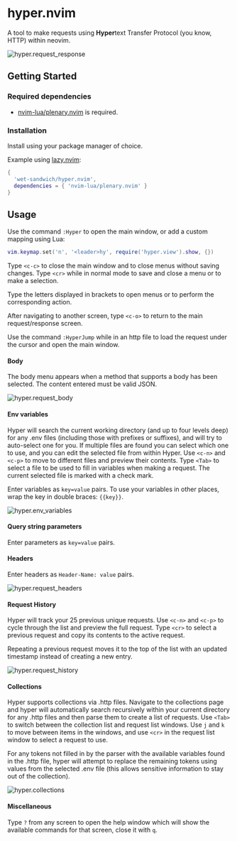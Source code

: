 # hyper.nvim

A tool to make requests using **Hyper**text Transfer Protocol (you know, HTTP) within neovim.

![hyper.request_response](https://imgur.com/HUKDiXX.png)

## Getting Started

### Required dependencies

- [nvim-lua/plenary.nvim](https://github.com/nvim-lua/plenary.nvim) is required.

### Installation

Install using your package manager of choice.

Example using [lazy.nvim](https://github.com/folke/lazy.nvim):

```lua
{
  'wet-sandwich/hyper.nvim',
  dependencies = { 'nvim-lua/plenary.nvim' }
}
```

## Usage

Use the command `:Hyper` to open the main window, or add a custom mapping using Lua:

```lua
vim.keymap.set('n', '<leader>hy', require('hyper.view').show, {})
```

Type `<c-c>` to close the main window and to close menus without saving changes. Type `<cr>` while in normal mode to save and close a menu or to make a selection.

Type the letters displayed in brackets to open menus or to perform the corresponding action.

After navigating to another screen, type `<c-o>` to return to the main
request/response screen.

Use the command `:HyperJump` while in an http file to load the request under the cursor and open the main window.

#### Body

The body menu appears when a method that supports a body has been selected. The content entered must be valid JSON.

![hyper.request_body](https://imgur.com/w200fdx.png)

#### Env variables

Hyper will search the current working directory (and up to four levels deep) for any .env files (including those with prefixes or suffixes), and will try to auto-select one for you. If multiple files are found you can select which one to use, and you can edit the selected file from within Hyper. Use `<c-n>` and `<c-p>` to move to different files and preview their contents. Type `<Tab>` to select a file to be used to fill in variables when making a request. The current selected file is marked with a check mark.

Enter variables as `key=value` pairs. To use your variables in other places, wrap the key in double braces: `{{key}}`.

![hyper.env_variables](https://imgur.com/F30OwS9.png)

#### Query string parameters

Enter parameters as `key=value` pairs.

#### Headers

Enter headers as `Header-Name: value` pairs.

![hyper.request_headers](https://imgur.com/xrqvDuO.png)

#### Request History

Hyper will track your 25 previous unique requests. Use `<c-n>` and `<c-p>` to
cycle through the list and preview the full request. Type `<cr>` to select a
previous request and copy its contents to the active request.

Repeating a previous request moves it to the top of the list with an updated
timestamp instead of creating a new entry.

![hyper.request_history](https://imgur.com/fpXRibI.png)

#### Collections

Hyper supports collections via .http files. Navigate to the collections page and hyper will automatically search recursively within your current directory for any .http files and then parse them to create a list of requests. Use `<Tab>` to switch between the collection list and request list windows. Use `j` and `k` to move between items in the windows, and use `<cr>` in the request list window to select a request to use.

For any tokens not filled in by the parser with the available variables found in the .http file, hyper will attempt to replace the remaining tokens using values from the selected .env file (this allows sensitive information to stay out of the collection).

![hyper.collections](https://imgur.com/JC6NEBy.png)

#### Miscellaneous

Type `?` from any screen to open the help window which will show the available commands for that screen, close it with `q`.

